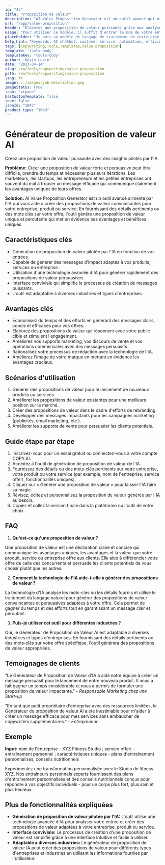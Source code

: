 ```yaml
---
id: "43"
title: "Proposition de valeur"
description: "AI Value Proposition Generator est un outil avancé qui utilise l'intelligence artificielle pour créer des propositions de valeur convaincantes et persuasives pour votre entreprise, produit ou service. Il vous permet de gagner du temps et des efforts en générant des messages clairs, concis et efficaces qui mettent en évidence les avantages uniques de ce que vous offrez."
url: "/app/value-proposition"
header: "Élaborez une proposition de valeur puissante grâce aux analyses pilotées par l'IA."
usage: "Pour utiliser ce modèle, il suffit d'entrer le nom de votre entreprise, produit ou service, des mots-clés ou des caractéristiques clés. Cet outil générera alors une proposition de valeur unique et impactante en fonction de vos entrées."
placeholder: "Je suis un modèle de langage de traitement de texte créé par OpenAI. Je suis conçu pour générer du texte cohérent et naturel en réponse à une variété de tâches de langage naturel."
help_hint: "Keywords: AI chatbot, customer service, automation, efficiency, cost-saving."
tags: [Copywriting,Tools,Templates,value proposition]
template: 'tools-body'
templateKey: 'tools-body'
author: 'Kevin Levin'
date: "2023-04-14"
slug: /en/tools/copywriting/value-proposition
path: /en/tools/copywriting/value-proposition
lang: fr
image: ../images/job-description.png
imageStatus: true
icon: "vrpano"
hasCustomTemplate: false
tone: false
jsonId: "1043"
product_type: "1043"
---
```

# Générateur de proposition de valeur AI

Créez une proposition de valeur puissante avec des insights pilotés par l'IA.

**Problème:** Créer une proposition de valeur forte et persuasive peut être difficile, prendre du temps et nécessiter plusieurs itérations. Les marketeurs, les startups, les entrepreneurs et les petites entreprises ont souvent du mal à trouver un message efficace qui communique clairement les avantages uniques de leurs offres.

**Solution:** AI Value Proposition Generator est un outil avancé alimenté par l'IA qui vous aide à créer des propositions de valeur convaincantes pour votre entreprise, produit ou service. En fournissant des détails pertinents ou des mots clés sur votre offre, l'outil génère une proposition de valeur unique et percutante qui met en évidence ses avantages et bénéfices uniques.

## Caractéristiques clés

- Génération de proposition de valeur pilotée par l'IA en fonction de vos entrées.
- Capable de générer des messages d'impact adaptés à vos produits, services ou entreprise.
- Utilisation d'une technologie avancée d'IA pour générer rapidement des propositions de valeur persuasives.
- Interface conviviale qui simplifie le processus de création de messages puissants.
- L'outil est adaptable à diverses industries et types d'entreprises.

## Avantages clés

- Économisez du temps et des efforts en générant des messages clairs, concis et efficaces pour vos offres.
- Élaborez des propositions de valeur qui résonnent avec votre public cible et stimulent l'engagement.
- Améliorez vos supports marketing, vos discours de vente et vos opérations commerciales avec des messages persuasifs.
- Rationalisez votre processus de rédaction avec la technologie de l'IA.
- Améliorez l'image de votre marque en mettant en évidence les avantages cruciaux.

## Scénarios d'utilisation

1. Générer des propositions de valeur pour le lancement de nouveaux produits ou services.
2. Améliorer les propositions de valeur existantes pour une meilleure position sur le marché.
3. Créer des propositions de valeur dans le cadre d'efforts de rebranding.
4. Développer des messages impactants pour les campagnes marketing (publicités, email marketing, etc.).
5. Améliorer les supports de vente pour persuader les clients potentiels.

## Guide étape par étape

1. Inscrivez-vous pour un essai gratuit ou connectez-vous à votre compte COPY.AI.
2. Accédez à l'outil de génération de proposition de valeur de l'IA.
3. Fournissez des détails ou des mots-clés pertinents sur votre entreprise, votre produit ou votre service (par exemple, nom de l'entreprise, service offert, fonctionnalités uniques).
4. Cliquez sur « Générer une proposition de valeur » pour laisser l'IA faire sa magie.
5. Révisez, éditez et personnalisez la proposition de valeur générée par l'IA au besoin.
6. Copiez et collez la version finale dans la plateforme ou l'outil de votre choix.

## FAQ

1. **Qu'est-ce qu'une proposition de valeur ?**

Une proposition de valeur est une déclaration claire et concise qui communique les avantages uniques, les avantages et la valeur que votre produit, service ou entreprise offre aux clients. Elle aide à différencier votre offre de celle des concurrents et persuade les clients potentiels de vous choisir plutôt que les autres.

2. **Comment la technologie de l'IA aide-t-elle à générer des propositions de valeur ?**

La technologie d'IA analyse les mots-clés ou les détails fournis et utilise le traitement du langage naturel pour générer des propositions de valeur convaincantes et persuasives adaptées à votre offre. Cela permet de gagner du temps et des efforts tout en garantissant un message clair et percutant.

3. **Puis-je utiliser cet outil pour différentes industries ?**

Oui, le Générateur de Proposition de Valeur AI est adaptable à diverses industries et types d'entreprises. En fournissant des détails pertinents ou des mots-clés sur votre offre spécifique, l'outil générera des propositions de valeur appropriées.

## Témoignages de clients

"Le Générateur de Proposition de Valeur d'IA a aidé notre équipe à créer un message persuasif pour le lancement de notre nouveau produit. Il nous a fait gagner un temps considérable et nous a permis de formuler une proposition de valeur impactante." - *Responsable Marketing chez une Start-up*

"En tant que petit propriétaire d'entreprise avec des ressources limitées, le Générateur de proposition de valeur AI a été inestimable pour m'aider à créer un message efficace pour mes services sans embaucher de copywriters supplémentaires." - *Entrepreneur*

## Exemple

**Input:** nom de l'entreprise - XYZ Fitness Studio ; service offert - entraînement personnel ; caractéristiques uniques - plans d'entraînement personnalisés, conseils nutritionnels

Expérimentez une transformation personnalisée avec le Studio de fitness XYZ. Nos entraîneurs personnels experts fournissent des plans d'entraînement personnalisés et des conseils nutritionnels conçus pour répondre à vos objectifs individuels - pour un corps plus fort, plus sain et plus heureux.

## Plus de fonctionnalités expliquées

- **Génération de proposition de valeur pilotée par l'IA:** L'outil utilise une technologie avancée d'IA pour analyser votre entrée et créer des propositions de valeur adaptées à votre entreprise, produit ou service.
- **Interface conviviale:** Le processus de création d'une proposition de valeur est simplifié grâce à une interface intuitive et facile à utiliser.
- **Adaptable à diverses industries:** Le générateur de proposition de valeur IA peut créer des propositions de valeur pour différents types d'entreprises et industries en utilisant les informations fournies par l'utilisateur.
